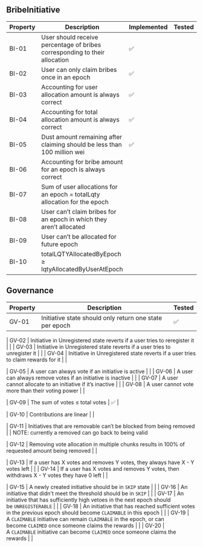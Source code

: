 ## BribeInitiative

| Property | Description | Implemented | Tested |
| --- | --- | --- | --- |
| BI-01 | User should receive percentage of bribes corresponding to their allocation | ✅ |  |
| BI-02 | User can only claim bribes once in an epoch | ✅ |  |
| BI-03 | Accounting for user allocation amount is always correct | ✅ |  |
| BI-04 | Accounting for total allocation amount is always correct | ✅ |  |
| BI-05 | Dust amount remaining after claiming should be less than 100 million wei | ✅ |  |
| BI-06 | Accounting for bribe amount for an epoch is always correct |  |  |
| BI-07 | Sum of user allocations for an epoch = totalLqty allocation for the epoch |  |  |
| BI-08 | User can’t claim bribes for an epoch in which they aren’t allocated |  |  |
| BI-09 | User can’t be allocated for future epoch |  |  |
| BI-10 | totalLQTYAllocatedByEpoch ≥ lqtyAllocatedByUserAtEpoch |  |  |

## Governance
| Property | Description | Tested |
| --- | --- | --- |
| GV-01 | Initiative state should only return one state per epoch | ✅ |

| GV-02 | Initiative in Unregistered state reverts if a user tries to reregister it  |  |
| GV-03 | Initiative in Unregistered state reverts if a user tries to unregister it  |  |
| GV-04 | Initiative in Unregistered state reverts if a user tries to claim rewards for it  |  |

| GV-05 | A user can always vote if an initiative is active |  |
| GV-06 | A user can always remove votes if an initiative is inactive |  |
| GV-07 | A user cannot allocate to an initiative if it’s inactive |  |
| GV-08 | A user cannot vote more than their voting power |  |

| GV-09 | The sum of votes ≤ total votes | ✅ |

| GV-10 | Contributions are linear  |  |

| GV-11 | Initiatives that are removable can’t be blocked from being removed |  | NOTE: currently a removed can go back to being valid

| GV-12 | Removing vote allocation in multiple chunks results in 100% of requested amount being removed  |  |

| GV-13 | If a user has X votes and removes Y votes, they always have X - Y votes left  |  |
| GV-14 | If a user has X votes and removes Y votes, then withdraws X - Y votes they have 0 left  |  |

| GV-15 | A newly created initiative should be in `SKIP` state |  |
| GV-16 | An initiative that didn't meet the threshold should be in `SKIP` |  |
| GV-17 | An initiative that has sufficiently high vetoes in the next epoch should be `UNREGISTERABLE` |  |
| GV-18 | An initiative that has reached sufficient votes in the previous epoch should become `CLAIMABLE` in this epoch |  |
| GV-19 | A `CLAIMABLE` initiative can remain `CLAIMABLE` in the epoch, or can become `CLAIMED` once someone claims the rewards |  |
| GV-20 | A `CLAIMABLE` initiative can become `CLAIMED` once someone claims the rewards |  |